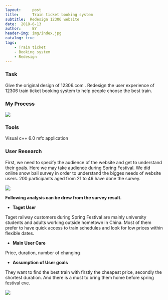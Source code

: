 ```yaml
---
layout:     post
title:      Train ticket booking system
subtitle:  Redesign 12306 website
date:  2018-6-13
author:     BY
header-img: img/index.jpg
catalog: true
tags:
    - Train ticket
    - Booking system
    - Redesign
---
```


### Task 
Give the original design of 12306.com . Redesign the user experience of 12306 train ticket booking system to help people choose the best train.

### My Process
![](https://wxintian.github.io/img/组图.png)
### Tools
Visual c++ 6.0 mfc application

### User Research
First, we need to specify the audience of the website and get to understand their goals. Here we may take audience during Spring Festival.
We did online snow ball survey in order to understand the bigges needs of website users. 200 participants aged from 21 to 46 have done the survey.

![](https://wxintian.github.io/img/gai.png)

**Following analysis can be drew from the survey result.**

 * **Taget User**

Taget railway customers during Spring Festival are mainly university students and adults working outside hometown in China. Most of them prefer to have quick access to train schedules and look for low prices within flexible dates.

 * **Main User Care**

Price, duration, number of changing

 * **Assumption of User goals**

They want to find the best train with firstly the cheapest price, secondly the shortest duration. And there is a must to bring them home before spring festival eve.

![](https://wxintian.github.io/img/Diagram.png)
 

